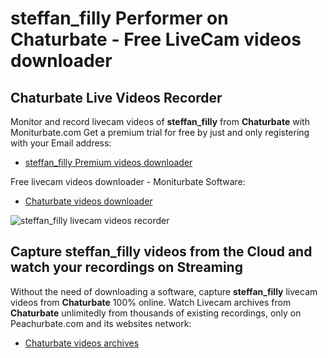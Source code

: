 # steffan_filly Performer on Chaturbate - Free LiveCam videos downloader

## Chaturbate Live Videos Recorder

Monitor and record livecam videos of **steffan_filly** from **Chaturbate** with Moniturbate.com
Get a premium trial for free by just and only registering with your Email address:
* [steffan_filly Premium videos downloader](https://moniturbate.com/request-demo-licence-key.html)

Free livecam videos downloader - Moniturbate Software:
* [Chaturbate videos downloader](https://moniturbate.com/moniturbate-download-software.html)

![steffan_filly livecam videos recorder](https://peachurnet.com/templates/moniturbate-software.png)


## Capture steffan_filly videos from the Cloud and watch your recordings on Streaming

Without the need of downloading a software, capture **steffan_filly** livecam videos from **Chaturbate** 100% online.
Watch Livecam archives from **Chaturbate** unlimitedly from thousands of existing recordings, only on Peachurbate.com and its websites network:
* [Chaturbate videos archives](https://peachurnet.com/)